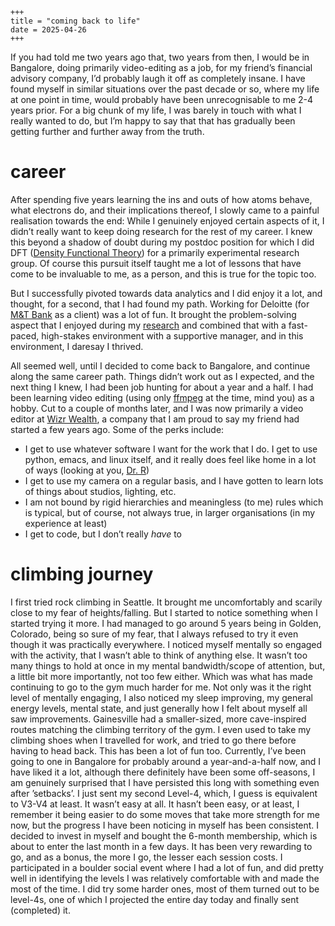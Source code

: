     +++
    title = "coming back to life"
    date = 2025-04-26
    +++

If you had told me two years ago that, two years from then, I would be in Bangalore, doing primarily video-editing as a job, for my friend&rsquo;s financial advisory company, I&rsquo;d probably laugh it off as completely insane. I have found myself in similar situations over the past decade or so, where my life at one point in time, would probably have been unrecognisable to me 2-4 years prior. For a big chunk of my life, I was barely in touch with what I really wanted to do, but I&rsquo;m happy to say that that has gradually been getting further and further away from the truth.


# career

After spending five years learning the ins and outs of how atoms behave, what electrons do, and their implications thereof, I slowly came to a painful realisation towards the end: While I genuinely enjoyed certain aspects of it, I didn&rsquo;t really want to keep doing research for the rest of my career. I knew this beyond a shadow of doubt during my postdoc position for which I did DFT ([Density Functional Theory](https://sci-hub.se/10.1021/jp960669l)) for a primarily experimental research group. Of course this pursuit itself taught me a lot of lessons that have come to be invaluable to me, as a person, and this is true for the topic too.

But I successfully pivoted towards data analytics and I did enjoy it a lot, and thought, for a second, that I had found my path. Working for Deloitte (for [M&T Bank](https://www.mtb.com/personal) as a client) was a lot of fun. It brought  the problem-solving aspect that I enjoyed during my [research](https://scholar.google.com/citations?user=jrlwT9IAAAAJ&hl=en) and combined that with a fast-paced, high-stakes environment with a supportive manager, and in this environment, I daresay I thrived.

All seemed well, until I decided to come back to Bangalore, and continue along the same career path. Things didn&rsquo;t work out as I expected, and the next thing I knew, I had been job hunting for about a year and a half. I had been learning video editing (using only [ffmpeg](https://ffmpeg.org/) at the time, mind you) as a hobby. Cut to a couple of months later, and I was now primarily a video editor at [Wizr Wealth](https://www.instagram.com/getwizr/?hl=en), a company that I am proud to say my friend had started a few years ago. Some of the perks include:

-   I get to use whatever software I want for the work that I do. I get to use python, emacs, and linux itself, and it really does feel like home in a lot of ways (looking at you, [Dr. R](https://mse.ufl.edu/people/name/nancy-ruzycki/))
-   I get to use my camera on a regular basis, and I have gotten to learn lots of things about studios, lighting, etc.
-   I am not bound by rigid hierarchies and meaningless (to me) rules which is typical, but of course, not always true, in larger organisations (in my experience at least)
-   I get to code, but I don&rsquo;t really *have* to


# climbing journey

I first tried rock climbing in Seattle. It brought me uncomfortably and scarily close to my fear of heights/falling. But I started to notice something when I started trying it more. I had managed to go around 5 years being in Golden, Colorado, being so sure of my fear, that I always refused to try it even though it was practically everywhere. I noticed myself mentally so engaged with the activity, that I wasn&rsquo;t able to think of anything else. It wasn&rsquo;t too many things to hold at once in my mental bandwidth/scope of attention, but, a little bit more importantly, not too few either. Which was what has made continuing to go to the gym much harder for me. Not only was it the right level of mentally engaging, I also noticed my sleep improving, my general energy levels, mental state, and just generally how I felt about myself all saw improvements. Gainesville had a smaller-sized, more cave-inspired routes matching the climbing territory of the gym. I even used to take my climbing shoes when I travelled for work, and tried to go there before having to head back. This has been a lot of fun too. Currently, I&rsquo;ve been going to one in Bangalore for probably around a year-and-a-half now, and I have liked it a lot, although there definitely have been some off-seasons, I am genuinely surprised that I have persisted this long with something even after &rsquo;setbacks&rsquo;. I just sent my second Level-4, which, I guess is equivalent to V3-V4 at least. It wasn&rsquo;t easy at all. It hasn&rsquo;t been easy, or at least, I remember it being easier to do some moves that take more strength for me now, but the progress I have been noticing in myself has been consistent. I decided to invest in myself and bought the 6-month membership, which is about to enter the last month in a few days. It has been very rewarding to go, and as a bonus, the more I go, the lesser each session costs. I participated in a boulder social event where I had a lot of fun, and did pretty well in identifying the levels I was relatively comfortable with and made the most of the time. I did try some harder ones, most of them turned out to be level-4s, one of which I projected the entire day today and finally sent (completed) it.

